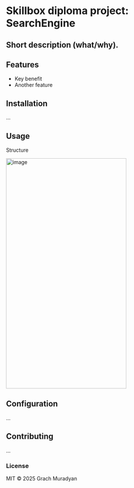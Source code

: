 # Skillbox diploma project: SearchEngine

## Short description (what/why).

## Features
- Key benefit
- Another feature

## Installation
...

## Usage
Structure
<p>
  <img width="330" height="629" alt="image" src="https://github.com/user-attachments/assets/486749a6-020a-4f75-8f55-9f59773b7a1b" />
</p>

## Configuration
...

## Contributing
...

### License
MIT © 2025 Grach Muradyan
